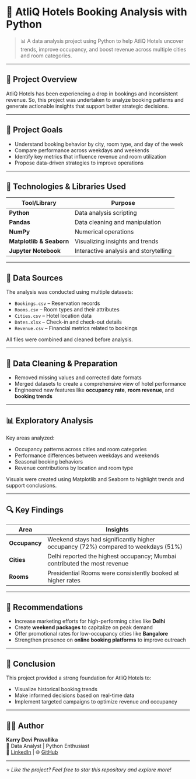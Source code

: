 # 🏨 AtliQ Hotels Booking Analysis with Python

> 📊 A data analysis project using Python to help AtliQ Hotels uncover trends, improve occupancy, and boost revenue across multiple cities and room categories.

---

## 🚩 Project Overview

AtliQ Hotels has been experiencing a drop in bookings and inconsistent revenue. So, this project was undertaken to analyze booking patterns and generate actionable insights that support better strategic decisions.

---

## 🎯 Project Goals

- Understand booking behavior by city, room type, and day of the week  
- Compare performance across weekdays and weekends  
- Identify key metrics that influence revenue and room utilization  
- Propose data-driven strategies to improve operations

---

## 🧰 Technologies & Libraries Used

| Tool/Library        | Purpose                                |
|---------------------|----------------------------------------|
| **Python**          | Data analysis scripting                |
| **Pandas**          | Data cleaning and manipulation         |
| **NumPy**           | Numerical operations                   |
| **Matplotlib & Seaborn** | Visualizing insights and trends  |
| **Jupyter Notebook**| Interactive analysis and storytelling  |

---

## 📁 Data Sources

The analysis was conducted using multiple datasets:

- `Bookings.csv` – Reservation records  
- `Rooms.csv` – Room types and their attributes  
- `Cities.csv` – Hotel location data  
- `Dates.xlsx` – Check-in and check-out details  
- `Revenue.csv` – Financial metrics related to bookings

All files were combined and cleaned before analysis.

---

## 🧹 Data Cleaning & Preparation

- Removed missing values and corrected date formats  
- Merged datasets to create a comprehensive view of hotel performance  
- Engineered new features like **occupancy rate**, **room revenue**, and **booking trends**

---

## 📊 Exploratory Analysis

Key areas analyzed:

- Occupancy patterns across cities and room categories  
- Performance differences between weekdays and weekends  
- Seasonal booking behaviors  
- Revenue contributions by location and room type

Visuals were created using Matplotlib and Seaborn to highlight trends and support conclusions.

---

## 🔍 Key Findings

| Area         | Insights |
|--------------|----------|
| **Occupancy** | Weekend stays had significantly higher occupancy (72%) compared to weekdays (51%) |
| **Cities**    | Delhi reported the highest occupancy; Mumbai contributed the most revenue |
| **Rooms**     | Presidential Rooms were consistently booked at higher rates |

---

## 📢 Recommendations

- Increase marketing efforts for high-performing cities like **Delhi**  
- Create **weekend packages** to capitalize on peak demand  
- Offer promotional rates for low-occupancy cities like **Bangalore**  
- Strengthen presence on **online booking platforms** to improve outreach

---

## 📌 Conclusion

This project provided a strong foundation for AtliQ Hotels to:

- Visualize historical booking trends  
- Make informed decisions based on real-time data  
- Implement targeted campaigns to optimize revenue and occupancy

---

## 👩‍💻 Author

**Karry Devi Pravallika**  
📍 Data Analyst | Python Enthusiast  
📧 [LinkedIn](#) | 🌐 [GitHub](#)

---

⭐ *Like the project? Feel free to star this repository and explore more!*
